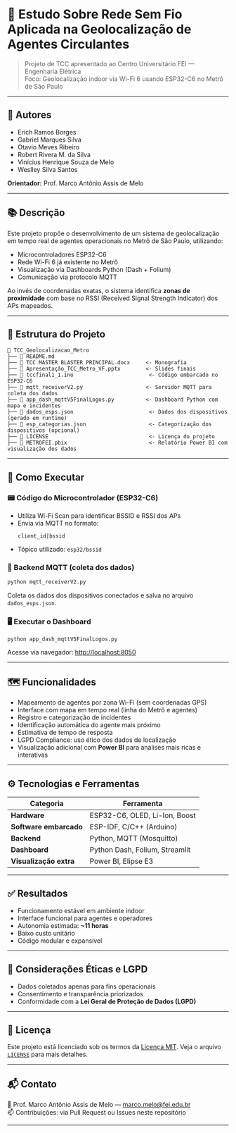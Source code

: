 # 📡 Estudo Sobre Rede Sem Fio Aplicada na Geolocalização de Agentes Circulantes

> Projeto de TCC apresentado ao Centro Universitário FEI — Engenharia Elétrica  
> Foco: Geolocalização indoor via Wi-Fi 6 usando ESP32-C6 no Metrô de São Paulo

---

## 👥 Autores

- Erich Ramos Borges  
- Gabriel Marques Silva  
- Otavio Meves Ribeiro  
- Robert Rivera M. da Silva  
- Vinícius Henrique Souza de Melo  
- Weslley Silva Santos  

**Orientador:** Prof. Marco Antônio Assis de Melo

---

## 📚 Descrição

Este projeto propõe o desenvolvimento de um sistema de geolocalização em tempo real de agentes operacionais no Metrô de São Paulo, utilizando:

- Microcontroladores ESP32-C6
- Rede Wi-Fi 6 já existente no Metrô
- Visualização via Dashboards Python (Dash + Folium)
- Comunicação via protocolo MQTT

Ao invés de coordenadas exatas, o sistema identifica **zonas de proximidade** com base no RSSI (Received Signal Strength Indicator) dos APs mapeados.

---

## 📁 Estrutura do Projeto

```
📂 TCC_Geolocalizacao_Metro
├── 📜 README.md
├── 📄 TCC MASTER BLASTER PRINCIPAL.docx     <- Monografia
├── 📄 Apresentação_TCC_Metro_VF.pptx        <- Slides finais
├── 📄 tccfinal1_1.ino                        <- Código embarcado no ESP32-C6
├── 📄 mqtt_receiverV2.py                    <- Servidor MQTT para coleta dos dados
├── 📄 app_dash_mqttV5FinalLogos.py          <- Dashboard Python com mapa e incidentes
├── 📄 dados_esps.json                        <- Dados dos dispositivos (gerado em runtime)
├── 📄 esp_categorias.json                    <- Categorização dos dispositivos (opcional)
├── 📄 LICENSE                                <- Licença do projeto
├── 📄 METROFEI.pbix                          <- Relatório Power BI com visualização dos dados
```

---

## 🚀 Como Executar

### 📟 Código do Microcontrolador (ESP32-C6)

- Utiliza Wi-Fi Scan para identificar BSSID e RSSI dos APs
- Envia via MQTT no formato:  
  ```
  client_id|bssid
  ```
- Tópico utilizado: `esp32/bssid`

### 🧠 Backend MQTT (coleta dos dados)

```bash
python mqtt_receiverV2.py
```

Coleta os dados dos dispositivos conectados e salva no arquivo `dados_esps.json`.

### 🖥️ Executar o Dashboard

```bash
python app_dash_mqttV5FinalLogos.py
```

Acesse via navegador: [http://localhost:8050](http://localhost:8050)

---

## 🗺️ Funcionalidades

- Mapeamento de agentes por zona Wi-Fi (sem coordenadas GPS)
- Interface com mapa em tempo real (linha do Metrô e agentes)
- Registro e categorização de incidentes
- Identificação automática do agente mais próximo
- Estimativa de tempo de resposta
- LGPD Compliance: uso ético dos dados de localização
- Visualização adicional com **Power BI** para análises mais ricas e interativas

---

## ⚙️ Tecnologias e Ferramentas

| Categoria          | Ferramenta                          |
|--------------------|-------------------------------------|
| **Hardware**        | ESP32-C6, OLED, Li-Ion, Boost       |
| **Software embarcado** | ESP-IDF, C/C++ (Arduino)         |
| **Backend**         | Python, MQTT (Mosquitto)            |
| **Dashboard**       | Python Dash, Folium, Streamlit      |
| **Visualização extra** | Power BI, Elipse E3             |

---

## ✅ Resultados

- Funcionamento estável em ambiente indoor
- Interface funcional para agentes e operadores
- Autonomia estimada: **~11 horas**
- Baixo custo unitário
- Código modular e expansível

---

## 🔐 Considerações Éticas e LGPD

- Dados coletados apenas para fins operacionais
- Consentimento e transparência priorizados
- Conformidade com a **Lei Geral de Proteção de Dados (LGPD)**

---

## 📄 Licença

Este projeto está licenciado sob os termos da [Licença MIT](https://opensource.org/licenses/MIT). Veja o arquivo [`LICENSE`](./LICENSE) para mais detalhes.

---

## 📬 Contato

📧 Prof. Marco Antônio Assis de Melo — marco.melo@fei.edu.br  
📫 Contribuições: via Pull Request ou Issues neste repositório

---
